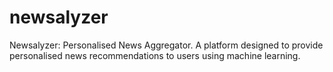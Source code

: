 # newsalyzer
Newsalyzer: Personalised News Aggregator. A platform designed to provide personalised news recommendations to users using machine learning.
